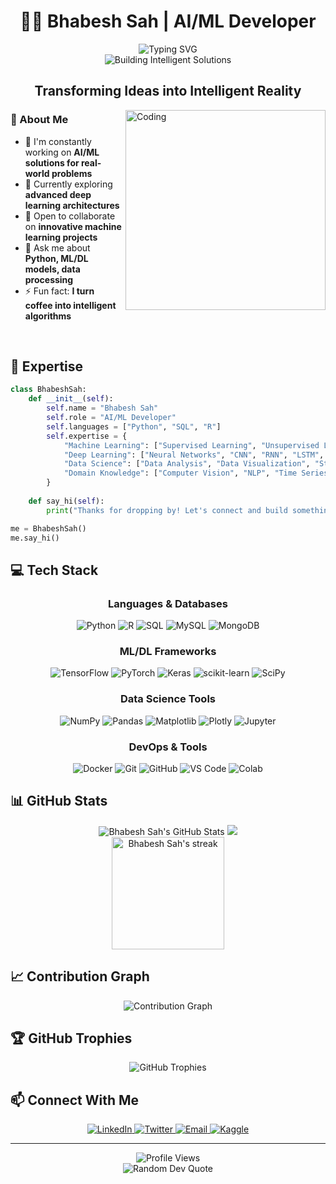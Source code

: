 # <div align="center">👨‍💻 Bhabesh Sah | AI/ML Developer</div>

<div align="center">
  <img src="https://readme-typing-svg.herokuapp.com?font=Fira+Code&weight=500&size=24&duration=3000&pause=1000&color=080808&center=true&vCenter=true&random=false&width=500&lines=Machine+Learning+Specialist;Deep+Learning+Enthusiast;Data+Science+Professional;Intelligent+Solution+Architect" alt="Typing SVG" />
</div>

<div align="center">
  <img src="https://img.shields.io/badge/-building_intelligent_solutions-0D1117?style=for-the-badge" alt="Building Intelligent Solutions"/>
</div>

## <div align="center">Transforming Ideas into Intelligent Reality</div>

<img align="right" alt="Coding" width="320" src="https://media.giphy.com/media/v1.Y2lkPTc5MGI3NjExNjM0NDkzN2M3ZmU2MWRiMDcwMDk5NTNlMGRjMTg3ZDJlMzNlNmRlNSZlcD12MV9pbnRlcm5hbF9naWZzX2dpZklkJmN0PWc/qgQUggAC3Pfv687qPC/giphy.gif">

### 💫 About Me

- 🔭 I'm constantly working on **AI/ML solutions for real-world problems**
- 🌱 Currently exploring **advanced deep learning architectures**
- 👯 Open to collaborate on **innovative machine learning projects**
- 💬 Ask me about **Python, ML/DL models, data processing**
- ⚡ Fun fact: **I turn coffee into intelligent algorithms**

<br>

## 🚀 Expertise

```python
class BhabeshSah:
    def __init__(self):
        self.name = "Bhabesh Sah"
        self.role = "AI/ML Developer"
        self.languages = ["Python", "SQL", "R"]
        self.expertise = {
            "Machine Learning": ["Supervised Learning", "Unsupervised Learning", "Reinforcement Learning"],
            "Deep Learning": ["Neural Networks", "CNN", "RNN", "LSTM", "Transformers"],
            "Data Science": ["Data Analysis", "Data Visualization", "Statistical Modeling"],
            "Domain Knowledge": ["Computer Vision", "NLP", "Time Series Analysis"]
        }
    
    def say_hi(self):
        print("Thanks for dropping by! Let's connect and build something amazing together!")

me = BhabeshSah()
me.say_hi()
```

## 💻 Tech Stack

<div align="center">
  
### Languages & Databases
![Python](https://img.shields.io/badge/python-%233776AB.svg?style=for-the-badge&logo=python&logoColor=white)
![R](https://img.shields.io/badge/r-%23276DC3.svg?style=for-the-badge&logo=r&logoColor=white)
![SQL](https://img.shields.io/badge/sql-%2307405e.svg?style=for-the-badge&logo=postgresql&logoColor=white)
![MySQL](https://img.shields.io/badge/mysql-%234479A1.svg?style=for-the-badge&logo=mysql&logoColor=white)
![MongoDB](https://img.shields.io/badge/mongodb-%234ea94b.svg?style=for-the-badge&logo=mongodb&logoColor=white)

### ML/DL Frameworks
![TensorFlow](https://img.shields.io/badge/TensorFlow-%23FF6F00.svg?style=for-the-badge&logo=TensorFlow&logoColor=white)
![PyTorch](https://img.shields.io/badge/PyTorch-%23EE4C2C.svg?style=for-the-badge&logo=PyTorch&logoColor=white)
![Keras](https://img.shields.io/badge/Keras-%23D00000.svg?style=for-the-badge&logo=Keras&logoColor=white)
![scikit-learn](https://img.shields.io/badge/scikit--learn-%23F7931E.svg?style=for-the-badge&logo=scikit-learn&logoColor=white)
![SciPy](https://img.shields.io/badge/SciPy-%230C55A5.svg?style=for-the-badge&logo=scipy&logoColor=white)

### Data Science Tools
![NumPy](https://img.shields.io/badge/numpy-%23013243.svg?style=for-the-badge&logo=numpy&logoColor=white)
![Pandas](https://img.shields.io/badge/pandas-%23150458.svg?style=for-the-badge&logo=pandas&logoColor=white)
![Matplotlib](https://img.shields.io/badge/Matplotlib-%23ffffff.svg?style=for-the-badge&logo=Matplotlib&logoColor=black)
![Plotly](https://img.shields.io/badge/Plotly-%233F4F75.svg?style=for-the-badge&logo=plotly&logoColor=white)
![Jupyter](https://img.shields.io/badge/jupyter-%23FA0F00.svg?style=for-the-badge&logo=jupyter&logoColor=white)

### DevOps & Tools
![Docker](https://img.shields.io/badge/docker-%230db7ed.svg?style=for-the-badge&logo=docker&logoColor=white)
![Git](https://img.shields.io/badge/git-%23F05033.svg?style=for-the-badge&logo=git&logoColor=white)
![GitHub](https://img.shields.io/badge/github-%23121011.svg?style=for-the-badge&logo=github&logoColor=white)
![VS Code](https://img.shields.io/badge/VS%20Code-0078d7.svg?style=for-the-badge&logo=visual-studio-code&logoColor=white)
![Colab](https://img.shields.io/badge/Colab-%23F9AB00.svg?style=for-the-badge&logo=googlecolab&logoColor=white)

</div>

## 📊 GitHub Stats

<div align="center">
  <img src="https://github-readme-stats.vercel.app/api?username=bhabeshsah&show_icons=true&count_private=true&hide_border=true&title_color=00AEFF&icon_color=2BB3FF&text_color=c9d1d9&bg_color=0d1117&rank_icon=github" alt="Bhabesh Sah's GitHub Stats" />
  <img src="https://github-readme-stats.vercel.app/api/top-langs/?username=bhabeshsah&layout=compact&hide_border=true&title_color=00AEFF&text_color=c9d1d9&bg_color=0d1117" />
</div>

<div align="center">
  <img height="180em" src="https://github-readme-streak-stats.herokuapp.com/?user=bhabeshsah&theme=tokyonight&hide_border=true&background=0D1117&stroke=0000&ring=00AEFF&fire=00AEFF&currStreakLabel=00AEFF" alt="Bhabesh Sah's streak" />
</div>

## 📈 Contribution Graph

<div align="center">
  <img src="https://github-readme-activity-graph.vercel.app/graph?username=bhabeshsah&bg_color=0d1117&color=00aeff&line=2bb3ff&point=c9d1d9&area=true&hide_border=true" alt="Contribution Graph" />
</div>

## 🏆 GitHub Trophies

<div align="center">
  <img src="https://github-profile-trophy.vercel.app/?username=bhabeshsah&theme=discord&no-frame=true&no-bg=false&margin-w=4" alt="GitHub Trophies" />
</div>

## 📫 Connect With Me

<div align="center">
  <a href="https://linkedin.com/in/bhabeshsah" target="_blank">
    <img src="https://img.shields.io/badge/LinkedIn-0077B5?style=for-the-badge&logo=linkedin&logoColor=white" alt="LinkedIn" />
  </a>
  <a href="https://twitter.com/bhabeshsah" target="_blank">
    <img src="https://img.shields.io/badge/Twitter-1DA1F2?style=for-the-badge&logo=twitter&logoColor=white" alt="Twitter" />
  </a>
  <a href="mailto:bhabeshsah@example.com" target="_blank">
    <img src="https://img.shields.io/badge/Email-D14836?style=for-the-badge&logo=gmail&logoColor=white" alt="Email" />
  </a>
  <a href="https://kaggle.com/bhabeshsah" target="_blank">
    <img src="https://img.shields.io/badge/Kaggle-20BEFF?style=for-the-badge&logo=kaggle&logoColor=white" alt="Kaggle" />
  </a>
</div>

---

<div align="center">
  <img src="https://komarev.com/ghpvc/?username=bhabeshsah&label=Profile%20views&color=0e75b6&style=flat" alt="Profile Views" />
</div>

<div align="center">
  <img src="https://quotes-github-readme.vercel.app/api?type=horizontal&theme=tokyonight" alt="Random Dev Quote" />
</div>

<!-- You've reached the end of my README! Thanks for visiting! -->
